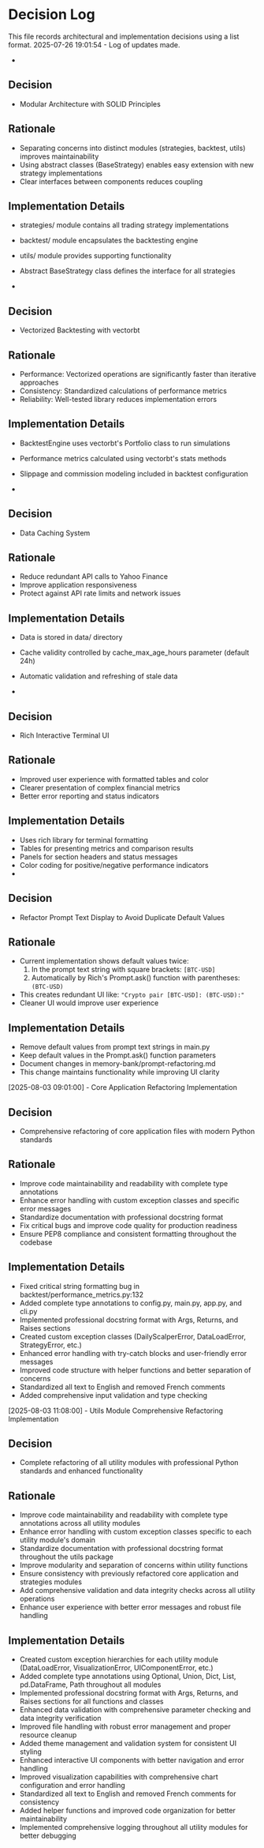 # Decision Log

This file records architectural and implementation decisions using a list format.
2025-07-26 19:01:54 - Log of updates made.

*
      
## Decision

* Modular Architecture with SOLID Principles
      
## Rationale 

* Separating concerns into distinct modules (strategies, backtest, utils) improves maintainability
* Using abstract classes (BaseStrategy) enables easy extension with new strategy implementations
* Clear interfaces between components reduces coupling

## Implementation Details

* strategies/ module contains all trading strategy implementations
* backtest/ module encapsulates the backtesting engine
* utils/ module provides supporting functionality
* Abstract BaseStrategy class defines the interface for all strategies

*
      
## Decision

* Vectorized Backtesting with vectorbt
      
## Rationale 

* Performance: Vectorized operations are significantly faster than iterative approaches
* Consistency: Standardized calculations of performance metrics
* Reliability: Well-tested library reduces implementation errors

## Implementation Details

* BacktestEngine uses vectorbt's Portfolio class to run simulations
* Performance metrics calculated using vectorbt's stats methods
* Slippage and commission modeling included in backtest configuration

*
      
## Decision

* Data Caching System
      
## Rationale 

* Reduce redundant API calls to Yahoo Finance
* Improve application responsiveness
* Protect against API rate limits and network issues

## Implementation Details

* Data is stored in data/ directory
* Cache validity controlled by cache_max_age_hours parameter (default 24h)
* Automatic validation and refreshing of stale data

*
      
## Decision

* Rich Interactive Terminal UI
      
## Rationale 

* Improved user experience with formatted tables and color
* Clearer presentation of complex financial metrics
* Better error reporting and status indicators

## Implementation Details

* Uses rich library for terminal formatting
* Tables for presenting metrics and comparison results
* Panels for section headers and status messages
* Color coding for positive/negative performance indicators
*
      
## Decision

* Refactor Prompt Text Display to Avoid Duplicate Default Values
      
## Rationale 

* Current implementation shows default values twice:
  1. In the prompt text string with square brackets: `[BTC-USD]`
  2. Automatically by Rich's Prompt.ask() function with parentheses: `(BTC-USD)`
* This creates redundant UI like: `"Crypto pair [BTC-USD]: (BTC-USD):"`
* Cleaner UI would improve user experience

## Implementation Details

* Remove default values from prompt text strings in main.py
* Keep default values in the Prompt.ask() function parameters
* Document changes in memory-bank/prompt-refactoring.md
* This change maintains functionality while improving UI clarity

[2025-08-03 09:01:00] - Core Application Refactoring Implementation

## Decision

* Comprehensive refactoring of core application files with modern Python standards

## Rationale 

* Improve code maintainability and readability with complete type annotations
* Enhance error handling with custom exception classes and specific error messages
* Standardize documentation with professional docstring format
* Fix critical bugs and improve code quality for production readiness
* Ensure PEP8 compliance and consistent formatting throughout the codebase

## Implementation Details

* Fixed critical string formatting bug in backtest/performance_metrics.py:132
* Added complete type annotations to config.py, main.py, app.py, and cli.py
* Implemented professional docstring format with Args, Returns, and Raises sections
* Created custom exception classes (DailyScalperError, DataLoadError, StrategyError, etc.)
* Enhanced error handling with try-catch blocks and user-friendly error messages
* Improved code structure with helper functions and better separation of concerns
* Standardized all text to English and removed French comments
* Added comprehensive input validation and type checking


[2025-08-03 11:08:00] - Utils Module Comprehensive Refactoring Implementation

## Decision

* Complete refactoring of all utility modules with professional Python standards and enhanced functionality

## Rationale 

* Improve code maintainability and readability with complete type annotations across all utility modules
* Enhance error handling with custom exception classes specific to each utility module's domain
* Standardize documentation with professional docstring format throughout the utils package
* Improve modularity and separation of concerns within utility functions
* Ensure consistency with previously refactored core application and strategies modules
* Add comprehensive validation and data integrity checks across all utility operations
* Enhance user experience with better error messages and robust file handling

## Implementation Details

* Created custom exception hierarchies for each utility module (DataLoadError, VisualizationError, UIComponentError, etc.)
* Added complete type annotations using Optional, Union, Dict, List, pd.DataFrame, Path throughout all modules
* Implemented professional docstring format with Args, Returns, and Raises sections for all functions and classes
* Enhanced data validation with comprehensive parameter checking and data integrity verification
* Improved file handling with robust error management and proper resource cleanup
* Added theme management and validation system for consistent UI styling
* Enhanced interactive UI components with better navigation and error handling
* Improved visualization capabilities with comprehensive chart configuration and error handling
* Standardized all text to English and removed French comments for consistency
* Added helper functions and improved code organization for better maintainability
* Implemented comprehensive logging throughout all utility modules for better debugging
